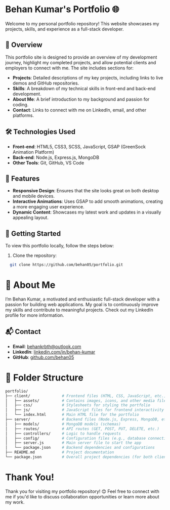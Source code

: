 # Behan Kumar's Portfolio 🌐

Welcome to my personal portfolio repository! This website showcases my projects, skills, and experience as a full-stack developer.

## 📜 Overview

This portfolio site is designed to provide an overview of my development journey, highlight my completed projects, and allow potential clients and employers to connect with me. The site includes sections for:

- **Projects**: Detailed descriptions of my key projects, including links to live demos and GitHub repositories.
- **Skills**: A breakdown of my technical skills in front-end and back-end development.
- **About Me**: A brief introduction to my background and passion for coding.
- **Contact**: Links to connect with me on LinkedIn, email, and other platforms.

## 🛠️ Technologies Used

- **Front-end**: HTML5, CSS3, SCSS, JavaScript, GSAP (GreenSock Animation Platform)
- **Back-end**: Node.js, Express.js, MongoDB
- **Other Tools**: Git, GitHub, VS Code

## 🌟 Features

- **Responsive Design**: Ensures that the site looks great on both desktop and mobile devices.
- **Interactive Animations**: Uses GSAP to add smooth animations, creating a more engaging user experience.
- **Dynamic Content**: Showcases my latest work and updates in a visually appealing layout.

## 🚀 Getting Started

To view this portfolio locally, follow the steps below:

1. Clone the repository:

 ```bash
   git clone https://github.com/behan05/portfolio.git
```

# 👤 About Me
I’m Behan Kumar, a motivated and enthusiastic full-stack developer with a passion for building web applications. My goal is to continuously improve my skills and contribute to meaningful projects. Check out my LinkedIn profile for more information.

## 📬 Contact

- **Email**: [behankrbth@outlook.com](mailto:behankrbth@outlook.com)<br>
- **LinkedIn**: [linkedin.com/in/behan-kumar](https://www.linkedin.com/in/behan-kumar)<br>
- **GitHub**: [github.com/behan05](https://github.com/behan05)


# 📂 Folder Structure
 ```bash
portfolio/
├── client/              # Frontend files (HTML, CSS, JavaScript, etc.)
│   ├── assets/          # Contains images, icons, and other media files
│   ├── css/             # Stylesheets for styling the portfolio
│   ├── js/              # JavaScript files for frontend interactivity
│   └── index.html       # Main HTML file for the portfolio
├── server/              # Backend files (Node.js, Express, MongoDB, etc.)
│   ├── models/          # MongoDB models (schemas)
│   ├── routes/          # API routes (GET, POST, PUT, DELETE, etc.)
│   ├── controllers/     # Logic to handle requests
│   ├── config/          # Configuration files (e.g., database connection)
│   ├── server.js        # Main server file to start the app
│   └── package.json     # Backend dependencies and configurations
├── README.md            # Project documentation
└── package.json         # Overall project dependencies (for both client & server)
 ```
# Thank You!
Thank you for visiting my portfolio repository! 😊 Feel free to connect with me if you'd like to discuss collaboration opportunities or learn more about my work.
